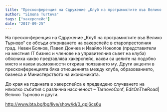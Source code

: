```yaml
---
title: "Пресконференция на Сдружение „Клуб на програмистите във Велико Търново“"
author: "Simona Turteva"
tags: ["хакерспейс"]
date: "2017-09-25"
---
```


На пресконференция на Сдружение „Клуб на програмистите във Велико Търново“ се обсъди откриването на хакерспейс в старопрестолния град. Невен Боянов, Павел Дончев и Ивайло Ноколов (представители на местния IT бизнес и членове на управителния съвет на клуба) обясниха какво предтавлява хакерспейс, какви са целите на подобно място и какви възможности открива ползването му. Други акценти в пресконференцията бяха отношенията между клуба, образованието, бизнеса и Министерството на икономиката.

До края на годината в хакерспейса е предвидено случването на няколко събития с различна насоченост – TarnovoConf, EditOnTheRoad|Велико Търново и други.

http://www.bta.bg/bg/live/show/id/0_qpj6cs6u